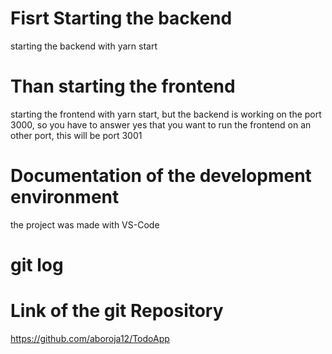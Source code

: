# Fisrt Starting the backend
starting the backend with yarn start

# Than starting the frontend
starting the frontend with yarn start, but the backend is working on the port 3000, so you have to answer yes that you want to run 
the frontend on an other port, this will be port 3001

# Documentation of the development environment
the project was made with VS-Code

# git log



# Link of the git Repository

https://github.com/aboroja12/TodoApp


